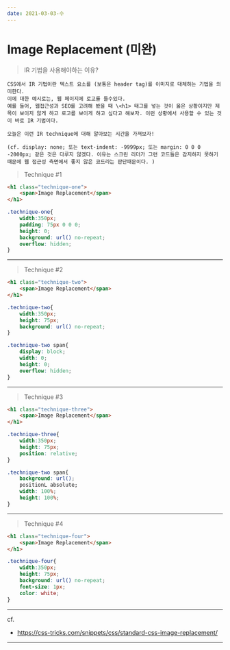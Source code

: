 ```yaml
---
date: 2021-03-03-수
---
```

Image Replacement  (미완)
=====

> IR 기법을 사용해야하는 이유? 

    CSS에서 IR 기법이란 텍스트 요소를 (보통은 header tag)를 이미지로 대체하는 기법을 의미한다.
    이에 대한 예시로는, 웹 페이지에 로고를 들수있다. 
    예를 들어, 웹접근성과 SEO를 고려해 봤을 때 \<h1> 태그를 넣는 것이 옳은 상황이지만 제목이 보이지 않게 하고 로고를 보이게 하고 싶다고 해보자. 이런 상황에서 사용할 수 있는 것이 바로 IR 기법이다. 

    오늘은 이런 IR technique에 대해 알아보는 시간을 가져보자! 

    (cf. display: none; 또는 text-indent: -9999px; 또는 margin: 0 0 0 -2000px; 같은 것은 다루지 않겠다. 이유는 스크린 리더가 그런 코드들은 감지하지 못하기 때문에 웹 접근성 측면에서 좋지 않은 코드라는 판단때문이다. )

> Technique #1

```html
<h1 class="technique-one">
    <span>Image Replacement</span>
</h1>
```

```css
.technique-one{
    width:350px;
    padding: 75px 0 0 0;
    height: 0;
    background: url() no-repeat;
    overflow: hidden;
}
```


---

> Technique #2

```html
<h1 class="technique-two">
    <span>Image Replacement</span>
</h1>
```

```css
.technique-two{
    width:350px;
    height: 75px;
    background: url() no-repeat;
}

.technique-two span{
    display: block;
    width: 0;
    height: 0;
    overflow: hidden;
}
```

---

> Technique #3

```html
<h1 class="technique-three">
    <span>Image Replacement</span>
</h1>
```

```css
.technique-three{
    width:350px;
    height: 75px;
    position: relative;
}

.technique-two span{
    background: url();
    positionL absolute;
    width: 100%;
    height: 100%;
}
```

---

> Technique #4

```html
<h1 class="technique-four">
    <span>Image Replacement</span>
</h1>
```

```css
.technique-four{
    width:350px;
    height: 75px;
    background: url() no-repeat;
    font-size: 1px;
    color: white;
}
```

---


cf. 
- https://css-tricks.com/snippets/css/standard-css-image-replacement/



---
<!-- 
---
date: 2021-04-07-Wednesday
---

# CSS Layout 


## Must know
- display; 기본적으로는 block, inline, none 
https://ko.learnlayout.com/display.html
inline-block, flex에 대해서는 나중에 ... 
(이때, inline-block 엘리먼트는 vertical-align 프로퍼티의 영향을 받는다?!)
- normal flow (일반 대열)
- position; static, relative, absolute, fixed, 
- flexbox
- float; right, left, both + clear & overflow
https://ko.learnlayout.com/column.html
https://homzzang.com/b/css-254
-
-
- (grid)


### 고정형 레이아웃 
### 가변형(/유동적) 레이아웃


## The position Property
https://homzzang.com/b/css-254
https://www.w3schools.com/css/css_positioning.asp



---
date: 2021-03-05-금 
---
# 가시속성 

- 가시속성이란? 
- display, visibility, opacity 속성 
- 



+ css 속성 중 박스모델이란???  -->